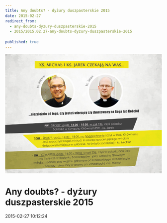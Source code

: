 ```yaml
---
title: Any doubts? - dyżury duszpasterskie 2015
date: 2015-02-27
redirect_from: 
  - any-doubts-dyzury-duszpasterskie-2015
  - 2015/2015.02.27-any-doubts-dyzury-duszpasterskie-2015

published: true
---
```



![/assets/posts/2015/2015-02-27-any-doubts-dyzury-duszpasterskie-2015/ad06.jpg](/assets/posts/2015/2015-02-27-any-doubts-dyzury-duszpasterskie-2015/ad06.jpg)

# Any doubts? - dyżury duszpasterskie 2015

<time>2015-02-27 10:12:24</time>






<!--{{json:{"created_date":"2015-02-27 10:12:24","publish_down":"0000-00-00 00:00:00","id":"5423"}}}-->